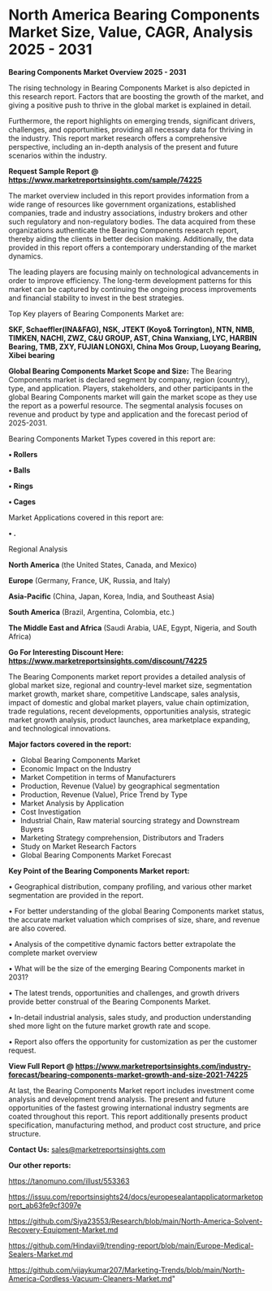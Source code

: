 # North America Bearing Components Market Size, Value, CAGR, Analysis 2025 - 2031

<Strong> Bearing Components Market Overview 2025 - 2031</strong>

The rising technology in Bearing Components Market is also depicted in this research report. Factors that are boosting the growth of the market, and giving a positive push to thrive in the global market is explained in detail.

Furthermore, the report highlights on emerging trends, significant drivers, challenges, and opportunities, providing all necessary data for thriving in the industry. This report market research offers a comprehensive perspective, including an in-depth analysis of the present and future scenarios within the industry.

<strong>Request Sample Report @ <a href=https://www.marketreportsinsights.com/sample/74225>https://www.marketreportsinsights.com/sample/74225</a></strong>

The market overview included in this report provides information from a wide range of resources like government organizations, established companies, trade and industry associations, industry brokers and other such regulatory and non-regulatory bodies. The data acquired from these organizations authenticate the Bearing Components research report, thereby aiding the clients in better decision making. Additionally, the data provided in this report offers a contemporary understanding of the market dynamics.

The leading players are focusing mainly on technological advancements in order to improve efficiency. The long-term development patterns for this market can be captured by continuing the ongoing process improvements and financial stability to invest in the best strategies.

Top Key players of Bearing Components Market are:

<strong>SKF, Schaeffler(INA&FAG), NSK, JTEKT (Koyo& Torrington), NTN, NMB, TIMKEN, NACHI, ZWZ, C&U GROUP, AST, China Wanxiang, LYC, HARBIN Bearing, TMB, ZXY, FUJIAN LONGXI, China Mos Group, Luoyang Bearing, Xibei bearing</strong>

<strong><b>Global Bearing Components Market Scope and Size:</b></strong>
The Bearing Components market is declared segment by company, region (country), type, and application. Players, stakeholders, and other participants in the global Bearing Components market will gain the market scope as they use the report as a powerful resource. The segmental analysis focuses on revenue and product by type and application and the forecast period of 2025-2031.

Bearing Components Market Types covered in this report are:

<strong>• Rollers

• Balls

• Rings

• Cages</strong>

Market Applications covered in this report are:

<strong>• .</strong> 

Regional Analysis

<strong>North America</strong> (the United States, Canada, and Mexico)

<strong>Europe</strong> (Germany, France, UK, Russia, and Italy)

<strong>Asia-Pacific</strong> (China, Japan, Korea, India, and Southeast Asia)

<strong>South America</strong> (Brazil, Argentina, Colombia, etc.)

<strong>The Middle East and Africa</strong> (Saudi Arabia, UAE, Egypt, Nigeria, and South Africa)

<strong>Go For Interesting Discount Here: <a href=https://www.marketreportsinsights.com/discount/74225>https://www.marketreportsinsights.com/discount/74225</a></strong>

The Bearing Components market report provides a detailed analysis of global market size, regional and country-level market size, segmentation market growth, market share, competitive Landscape, sales analysis, impact of domestic and global market players, value chain optimization, trade regulations, recent developments, opportunities analysis, strategic market growth analysis, product launches, area marketplace expanding, and technological innovations.

<strong><b>Major factors covered in the report:</b></strong>
<ul>
  <li>Global Bearing Components Market </li>
  <li>Economic Impact on the Industry</li>
  <li>Market Competition in terms of Manufacturers</li>
  <li>Production, Revenue (Value) by geographical segmentation</li>
  <li>Production, Revenue (Value), Price Trend by Type</li>
  <li>Market Analysis by Application</li>
  <li>Cost Investigation</li>
  <li>Industrial Chain, Raw material sourcing strategy and Downstream Buyers</li>
  <li>Marketing Strategy comprehension, Distributors and Traders</li>
  <li>Study on Market Research Factors</li>
  <li>Global Bearing Components Market Forecast</li>
</ul>

<strong><b>Key Point of the Bearing Components Market report:</b></strong>

• Geographical distribution, company profiling, and various other market segmentation are provided in the report.

• For better understanding of the global Bearing Components market status, the accurate market valuation which comprises of size, share, and revenue are also covered.

• Analysis of the competitive dynamic factors better extrapolate the complete market overview

• What will be the size of the emerging Bearing Components market in 2031?

• The latest trends, opportunities and challenges, and growth drivers provide better construal of the Bearing Components Market.

• In-detail industrial analysis, sales study, and production understanding shed more light on the future market growth rate and scope.

• Report also offers the opportunity for customization as per the customer request.

<strong><b>View Full Report @ <a href=https://www.marketreportsinsights.com/industry-forecast/bearing-components-market-growth-and-size-2021-74225>https://www.marketreportsinsights.com/industry-forecast/bearing-components-market-growth-and-size-2021-74225</a></b></strong>


At last, the Bearing Components Market report includes investment come analysis and development trend analysis. The present and future opportunities of the fastest growing international industry segments are coated throughout this report. This report additionally presents product specification, manufacturing method, and product cost structure, and price structure.

<strong>Contact Us:</strong>
sales@marketreportsinsights.com

<strong>Our other reports:</strong>

<a href=https://tanomuno.com/illust/553363>https://tanomuno.com/illust/553363</a>

<a href=https://issuu.com/reportsinsights24/docs/europesealantapplicatormarketopport_ab63fe9cf3097e>https://issuu.com/reportsinsights24/docs/europesealantapplicatormarketopport_ab63fe9cf3097e</a>

<a href=https://github.com/Siya23553/Research/blob/main/North-America-Solvent-Recovery-Equipment-Market.md>https://github.com/Siya23553/Research/blob/main/North-America-Solvent-Recovery-Equipment-Market.md</a>

<a href=https://github.com/Hindavii9/trending-report/blob/main/Europe-Medical-Sealers-Market.md>https://github.com/Hindavii9/trending-report/blob/main/Europe-Medical-Sealers-Market.md</a>

<a href=https://github.com/vijaykumar207/Marketing-Trends/blob/main/North-America-Cordless-Vacuum-Cleaners-Market.md>https://github.com/vijaykumar207/Marketing-Trends/blob/main/North-America-Cordless-Vacuum-Cleaners-Market.md</a>"
